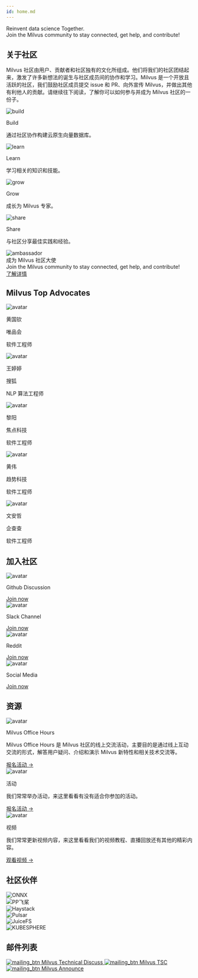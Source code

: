 ```yaml
---
id: home.md
---
```


<div class="community-h1-wrapper">

  <div class="title">
    Reinvent data science Together.
  </div>

  <div class="sub-title">
    Join the Milvus community to stay connected, get help, and contribute!
  </div>

</div>

## 关于社区

Milvus 社区由用户、贡献者和社区独有的文化所组成。他们将我们的社区团结起来，激发了许多新想法的诞生与社区成员间的协作和学习。Milvus 是一个开放且活跃的社区，我们鼓励社区成员提交 issue 和 PR、向外宣传 Milvus，并做出其他有利他人的贡献。请继续往下阅读，了解你可以如何参与并成为 Milvus 社区的一份子。

<div class="about-wrapper">

  <div class="about-card-container">
    <img src="../../assets/home_build.svg" alt="build" />
    <p class="about-title">Build</p>
    <p>通过社区协作构建云原生向量数据库。</p>
  </div>

  <div class="about-card-container">
    <img src="../../assets/home_learn.svg" alt="learn" />
    <p class="about-title">Learn</p>
    <p>学习相关的知识和技能。</p>
  </div>

  <div class="about-card-container">
    <img src="../../assets/home_grow.svg" alt="grow" />
    <p class="about-title">Grow</p>
    <p>成长为 Milvus 专家。</p>
  </div>

  <div class="about-card-container">
    <img src="../../assets/home_share.svg" alt="share" />
    <p class="about-title">Share</p>
    <p>与社区分享最佳实践和经验。</p>
  </div>

</div>

<div class="advocate-banner">

  <div class="img-container">
    <img src="../../assets/ambassador.png" alt="ambassador" />
  </div>

  <div class="banner-container">
    <div class="banner-title">
      <div class="title">成为 Milvus 社区大使</div>
      <div class="subtitle">Join the Milvus community to stay connected, get help, and contribute!</div>
    </div>
    <a href="/community/milvus_advocate.md" class="secondaryBtnSm">
      了解详情
    </a>
  </div>

</div>

## Milvus Top Advocates

<div class="advocates-wrapper">

  <div class="advocates-card-container">
    <div class="img-container">
      <img src="../../assets/gq_huang.png" alt="avatar" />
    </div>
    <p class="advocate-name">黄国钦</p>
    <p class="advocate-co">唯品会</p>
    <p class="advocate-title">软件工程师</p>
  </div>

  <div class="advocates-card-container">
    <div class="img-container">
      <img src="../../assets/tt_wang.png" alt="avatar" />
    </div>
    <p class="advocate-name">王婷婷</p>
    <p class="advocate-co">搜狐</p>
    <p class="advocate-title">NLP 算法工程师</p>
  </div>

  <div class="advocates-card-container">
    <div class="img-container">
      <img src="../../assets/y_li.png" alt="avatar" />
    </div>
    <p class="advocate-name">黎阳</p>
    <p class="advocate-co">焦点科技</p>
    <p class="advocate-title">软件工程师</p>
  </div>

  <div class="advocates-card-container">
    <div class="img-container">
      <img src="../../assets/wei_huang.png" alt="avatar" />
    </div>
    <p class="advocate-name">黄伟</p>
    <p class="advocate-co">趋势科技</p>
    <p class="advocate-title">软件工程师</p>
  </div>

  <div class="advocates-card-container">
    <div class="img-container">
      <img src="../../assets/az_wen.png" alt="avatar" />
    </div>
    <p class="advocate-name">文安哲</p>
    <p class="advocate-co">企查查</p>
    <p class="advocate-title">软件工程师</p>
  </div>

</div>

## 加入社区

<div class="join-wrapper">

  <div class="join-card-container">
    <div class="img-container">
      <img src="../../assets/github.png" alt="avatar" />
    </div>
    <p class="label">Github Discussion</p>
    <a href="https://github.com/milvus-io/milvus/discussions" class="secondaryBtnSm">
      Join now
    </a>
  </div>

  <div class="join-card-container">
    <img src="../../assets/slack.svg" alt="avatar" />
    <p class="label">Slack Channel</p>
    <a href="https://slack.milvus.io/" class="secondaryBtnSm">
      Join now
    </a>
  </div>

  <div class="join-card-container">
    <img src="../../assets/reddit.svg" alt="avatar" />
    <p class="label">Reddit</p>
    <a href="https://www.reddit.com/r/vectordatabase/" class="secondaryBtnSm">
      Join now
    </a>
  </div>

  <div class="join-card-container">
    <img src="../../assets/twitter.svg" alt="avatar" />
    <p class="label">Social Media</p>
    <a href="https://twitter.com/milvusio" class="secondaryBtnSm">
      Join now
    </a>
  </div>

</div>

## 资源

<div class="resource-wrapper">

  <div class="resource-card-container">
    <img src="../../assets/resource_meeting.svg" alt="avatar" />
    <p class="label">Milvus Office Hours</p>
    <p class="content">Milvus Office Hours 是 Milvus 社区的线上交流活动，主要目的是通过线上互动交流的形式，解答用户疑问、介绍和演示 Milvus 新特性和相关技术交流等。</p>
    <a href="https://docs.qq.com/doc/DTWtOUVN0WndQUVhH">
      报名活动 ->
    </a>
  </div>

  <div class="resource-card-container">
    <img src="../../assets/resource_event.svg" alt="avatar" />
    <p class="label">活动</p>
    <p class="content">我们常常举办活动，来这里看看有没有适合你参加的活动。</p>
    <a href="https://www.huodongxing.com/people/3672000551325?type=pub">
      报名活动 ->
    </a>
  </div>

  <div class="resource-card-container">
    <img src="../../assets/resource_video.svg" alt="avatar" />
    <p class="label">视频</p>
    <p class="content">我们常常更新视频内容，来这里看看我们的视频教程、直播回放还有其他的精彩内容。</p>
    <a href="https://space.bilibili.com/478166626?spm_id_from=333.33.b_73656375726974794f75744c696e6b.1">
      观看视频 ->
    </a>
  </div>

</div>

## 社区伙伴

<div class="partners-wrapper">

  <div class="img-container">
    <img src="../../assets/onnx.png" alt="ONNX" />
  </div>
  <div class="img-container">
    <img src="../../assets/paddle.png" alt="PP飞桨" />
  </div>
  <div class="img-container">
    <img src="../../assets/haystack.png" alt="Haystack" />
  </div>
  <div class="img-container">
    <img src="../../assets/pulsar.png" alt="Pulsar" />
  </div>
  <div class="img-container">
    <img src="../../assets/juice.png" alt="JuiceFS" />
  </div>
  <div class="img-container">
    <img src="../../assets/kubesphere.png" alt="KUBESPHERE" />
  </div>

</div>

## 邮件列表

<div class="mailing-wrapper">

  <a href="https://lists.lfaidata.foundation/g/milvus-technical-discuss" class="secondaryBtnSm" >
    <img src="../../assets/mailing_btn.svg" alt="mailing_btn" />
    Milvus Technical Discuss
  </a>

  <a href="https://lists.lfaidata.foundation/g/milvus-tsc" class="secondaryBtnSm" >
    <img src="../../assets/mailing_btn.svg" alt="mailing_btn" />
    Milvus TSC
  </a>

  <a href="https://lists.lfaidata.foundation/g/milvus-announce" class="secondaryBtnSm" >
    <img src="../../assets/mailing_btn.svg" alt="mailing_btn" />
    Milvus Announce
  </a>

</div>
